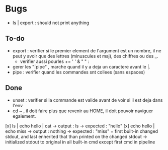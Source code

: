# Bugs
- ls | export <argument> : should not print anything

## To-do
- export : verifier si le premier element de l'argument est un nombre, il ne peut y avoir que des lettres (minuscules et maj), des chiffres ou des _.
	- verifier aussi pourles += ' ' & " " : 
- gerer les "|pipe" , marche quand il y a deja un caractere avant le |. 
- pipe : verifier quand les commandes snt collees (sans espaces)

## Done
- unset : verifier si la commande est valide avant de voir si il est deja dans l'env 
- cd ~ , il doit faire plus que revenir au HOME, il doit pouvoir naviguer egalement. 






[x] ls | echo hello | cat
	-> output   : ls
	-> expected : "hello"
[x] echo hello | echo miss
	-> output   : nothing
	-> expected : "miss"
	= first built-in changed stdout, and last enherited that than printed on the changed stdout
		-> initialized stdout to original in all built-in cmd except first cmd in pipeline